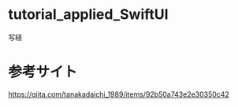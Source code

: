 # tutorial_applied_SwiftUI
写経

# 参考サイト
https://qiita.com/tanakadaichi_1989/items/92b50a743e2e30350c42
